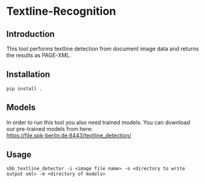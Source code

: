 # Textline-Recognition

## Introduction
This tool performs textline detection from document image data and returns the results as PAGE-XML.

## Installation

`pip install .`

## Models
In order to run this tool you also need trained models. You can download our pre-trained models from here:   
https://file.spk-berlin.de:8443/textline_detection/

## Usage

`sbb_textline_detector -i <image file name> -o <directory to write output xml> -m <directory of models>`
